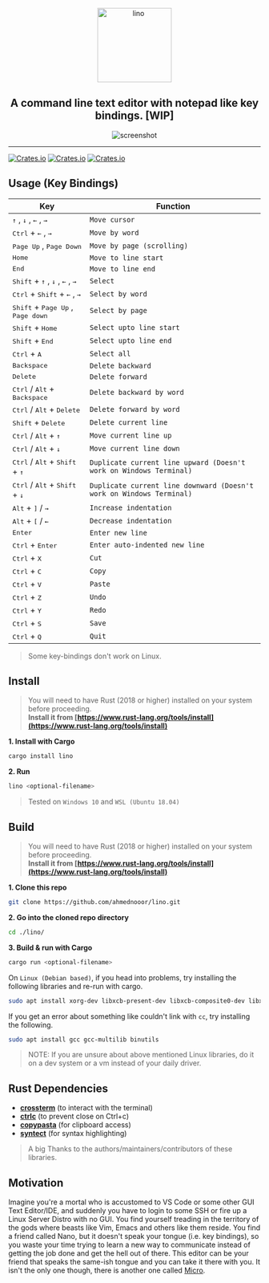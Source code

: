 
<div align="center">
    <br />
    <span align="center"><img src="https://raw.githubusercontent.com/ahmednooor/lino/main/assets/lino-icon.png" alt="lino" width="148" height="148" class="center" /></span>
    <h2 align="center">A command line text editor with notepad like key bindings. [WIP]</h2>
    <span align="center"><img src="https://raw.githubusercontent.com/ahmednooor/lino/main/assets/screenshot-2.png" alt="screenshot" class="center" /></span>
    <hr />
</div>

[![Crates.io](https://img.shields.io/crates/v/lino)](https://crates.io/crates/lino)
[![Crates.io](https://img.shields.io/crates/l/lino)](https://github.com/ahmednooor/lino/blob/main/LICENSE)
[![Crates.io](https://img.shields.io/crates/d/lino)](https://crates.io/crates/lino)

## Usage (Key Bindings)
| Key | Function |
| --- | --- |
| <kbd>↑</kbd> , <kbd>↓</kbd> , <kbd>←</kbd> , <kbd>→</kbd> | `Move cursor` |
| <kbd>Ctrl</kbd> + <kbd>←</kbd> , <kbd>→</kbd> | `Move by word` |
| <kbd>Page Up</kbd> , <kbd>Page Down</kbd> | `Move by page (scrolling)` |
| <kbd>Home</kbd> | `Move to line start` |
| <kbd>End</kbd> | `Move to line end` |
| <kbd>Shift</kbd> + <kbd>↑</kbd> , <kbd>↓</kbd> , <kbd>←</kbd> , <kbd>→</kbd> | `Select` |
| <kbd>Ctrl</kbd> + <kbd>Shift</kbd> + <kbd>←</kbd> , <kbd>→</kbd> | `Select by word` |
| <kbd>Shift</kbd> + <kbd>Page Up</kbd> , <kbd>Page down</kbd> | `Select by page` |
| <kbd>Shift</kbd> + <kbd>Home</kbd> | `Select upto line start` |
| <kbd>Shift</kbd> + <kbd>End</kbd> | `Select upto line end` |
| <kbd>Ctrl</kbd> + <kbd>A</kbd> | `Select all` |
| <kbd>Backspace</kbd> | `Delete backward` |
| <kbd>Delete</kbd> | `Delete forward` |
| <kbd>Ctrl</kbd> / <kbd>Alt</kbd> + <kbd>Backspace</kbd> | `Delete backward by word` |
| <kbd>Ctrl</kbd> / <kbd>Alt</kbd> + <kbd>Delete</kbd> | `Delete forward by word` |
| <kbd>Shift</kbd> + <kbd>Delete</kbd> | `Delete current line` |
| <kbd>Ctrl</kbd> / <kbd>Alt</kbd> + <kbd>↑</kbd> | `Move current line up` |
| <kbd>Ctrl</kbd> / <kbd>Alt</kbd> + <kbd>↓</kbd> | `Move current line down` |
| <kbd>Ctrl</kbd> / <kbd>Alt</kbd> + <kbd>Shift</kbd> + <kbd>↑</kbd> | `Duplicate current line upward (Doesn't work on Windows Terminal)` |
| <kbd>Ctrl</kbd> / <kbd>Alt</kbd> + <kbd>Shift</kbd> + <kbd>↓</kbd> | `Duplicate current line downward (Doesn't work on Windows Terminal)` |
| <kbd>Alt</kbd> + <kbd>]</kbd> / <kbd>→</kbd> | `Increase indentation` |
| <kbd>Alt</kbd> + <kbd>[</kbd> / <kbd>←</kbd> | `Decrease indentation` |
| <kbd>Enter</kbd> | `Enter new line` |
| <kbd>Ctrl</kbd> + <kbd>Enter</kbd> | `Enter auto-indented new line` |
| <kbd>Ctrl</kbd> + <kbd>X</kbd> | `Cut` |
| <kbd>Ctrl</kbd> + <kbd>C</kbd> | `Copy` |
| <kbd>Ctrl</kbd> + <kbd>V</kbd> | `Paste` |
| <kbd>Ctrl</kbd> + <kbd>Z</kbd> | `Undo` |
| <kbd>Ctrl</kbd> + <kbd>Y</kbd> | `Redo` |
| <kbd>Ctrl</kbd> + <kbd>S</kbd> | `Save` |
| <kbd>Ctrl</kbd> + <kbd>Q</kbd> | `Quit` |

> Some key-bindings don't work on Linux.

## Install
> You will need to have Rust (2018 or higher) installed on your system before proceeding.\
**Install it from [https://www.rust-lang.org/tools/install](https://www.rust-lang.org/tools/install)**

**1. Install with Cargo**
```sh
cargo install lino
```

**2. Run**
```sh
lino <optional-filename>
```

> Tested on `Windows 10` and `WSL (Ubuntu 18.04)`

## Build
> You will need to have Rust (2018 or higher) installed on your system before proceeding.\
**Install it from [https://www.rust-lang.org/tools/install](https://www.rust-lang.org/tools/install)**

**1. Clone this repo**
```sh
git clone https://github.com/ahmednooor/lino.git
```
**2. Go into the cloned repo directory**
```sh
cd ./lino/
```
**3. Build & run with Cargo**
```sh
cargo run <optional-filename>
```

On `Linux (Debian based)`, if you head into problems, try installing the following libraries and re-run with cargo.

```sh
sudo apt install xorg-dev libxcb-present-dev libxcb-composite0-dev libxcb-shape0-dev libxcb-xfixes0-dev
```

If you get an error about something like couldn't link with `cc`, try installing the following.

```sh
sudo apt install gcc gcc-multilib binutils
```

> NOTE: If you are unsure about above mentioned Linux libraries, do it on a dev system or a vm instead of your daily driver.

## Rust Dependencies
- [**crossterm**](https://crates.io/crates/crossterm) (to interact with the terminal)
- [**ctrlc**](https://crates.io/crates/ctrlc) (to prevent close on Ctrl+c)
- [**copypasta**](https://crates.io/crates/copypasta) (for clipboard access)
- [**syntect**](https://github.com/trishume/syntect) (for syntax highlighting)
> A big Thanks to the authors/maintainers/contributors of these libraries.

## Motivation
Imagine you're a mortal who is accustomed to VS Code or some other GUI Text Editor/IDE, and suddenly you have to login to some SSH or fire up a Linux Server Distro with no GUI. You find yourself treading in the territory of the gods where beasts like Vim, Emacs and others like them reside. You find a friend called Nano, but it doesn't speak your tongue (i.e. key bindings), so you waste your time trying to learn a new way to communicate instead of getting the job done and get the hell out of there. This editor can be your friend that speaks the same-ish tongue and you can take it there with you. It isn't the only one though, there is another one called [Micro](https://github.com/zyedidia/micro).
